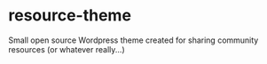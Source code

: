 # resource-theme
Small open source Wordpress theme created for sharing community resources (or whatever really...)
